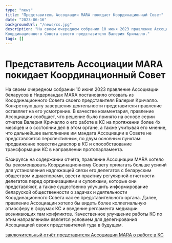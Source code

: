 ```yaml
---
type: "news"
title: "Представитель Ассоциации MARA покидает Координационный Совет"
date: "2023-06-16"
backgroundUrl: "/news/cs.jpg"
description: "На своем очередном собрании 10 июня 2023 правление Ассоциации беларусов в Нидерландах MARA постановило отозвать из
Координационного Совета своего представителя Валерия Кричалло."
tags: []
---
```


# Представитель Ассоциации MARA покидает Координационный Совет

На своем очередном собрании 10 июня 2023 правление Ассоциации беларусов в Нидерландах MARA постановило отозвать из
Координационного Совета своего представителя Валерия Кричалло. Конкретную дату завершения деятельности представителя
правление оставляет на его усмотрение. В качестве комментария, правление Ассоциации сообщает, что решение было
принято на основе серии отчетов Валерия Кричалло о его работе в КС на протяжении более 4х месяцев и о состоянии 
дел в этом органе, а также учитывая его мнение, что дальнейшее выполнение им мандата Ассоциации в Совете не 
представляется перспективным, по двум основным пунктам: продвижение повестки диаспор в КС и способствование 
трансформации КС в направлении протопарламента. 

Базируясь на содержании отчета, правление Ассоциации MARA хотело бы рекомендовать Координационному Совету прилагать 
больше усилий для установления надлежащей связи его делегатов с беларуским обществом и диаспорами, ввести практику
регулярной отчетности делегатов перед организациями и суполками, которые они представляют, а также 
существенно улучшить информирование беларуской общественности о задачах и деятельности Координационного Совета 
как ее представительного органа. Далее, правление Ассоциации хотело бы видеть более коллегиальную атмосферу в
форумах КС и введение регламента медиации возникающих там конфликтов. Качественное улучшение работы КС по этим 
направлениям является условием для делегирования Ассоциацией своих представителей туда в будущем.


[заключительный отчёт представителя Ассоциации MARA о работе в КС](https://docs.google.com/document/d/1IoOBtsZFRoGwW_l2eJHNh-iUgR02DBJLpYrf4iuIk3U/edit)